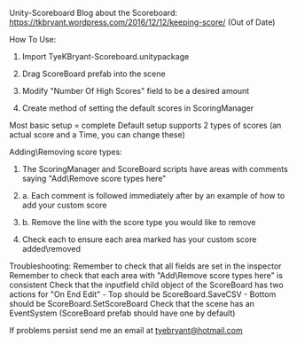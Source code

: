 Unity-Scoreboard
Blog about the Scoreboard: https://tkbryant.wordpress.com/2016/12/12/keeping-score/ (Out of Date)

How To Use:
1. Import TyeKBryant-Scoreboard.unitypackage

2. Drag ScoreBoard prefab into the scene

3. Modify "Number Of High Scores" field to be a desired amount

4. Create method of setting the default scores in ScoringManager

Most basic setup = complete
Default setup supports 2 types of scores (an actual score and a Time, you can change these)

Adding\Removing score types:
1. The ScoringManager and ScoreBoard scripts have areas with comments saying "Add\Remove score types here"

2. a. Each comment is followed immediately after by an example of how to add your custom score
2. b. Remove the line with the score type you would like to remove

3. Check each to ensure each area marked has your custom score added\removed

Troubleshooting:
Remember to check that all fields are set in the inspector
Remember to check that each area with "Add\Remove score types here" is consistent
Check that the inputfield child object of the ScoreBoard has two actions for "On End Edit"
	- Top should be ScoreBoard.SaveCSV
	- Bottom should be ScoreBoard.SetScoreBoard
Check that the scene has an EventSystem (ScoreBoard prefab should have one by default)

If problems persist send me an email at tyebryant@hotmail.com